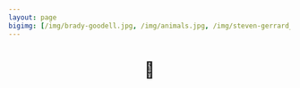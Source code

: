 ```yaml
---
layout: page
bigimg: [/img/brady-goodell.jpg, /img/animals.jpg, /img/steven-gerrard_ucl2005.jpg, /img/atlas98.jpg]
---
```


<center>
	<h1>
		🔨
	</h1>
</center>

